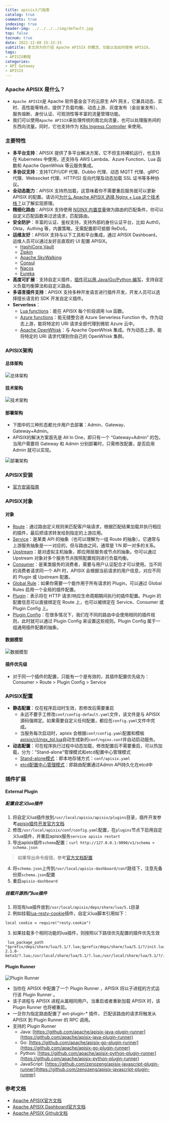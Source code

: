 ```yaml
---
title: apisix入门指南
catalog: true
comments: true
indexing: true
header-img: ../../../../img/default.jpg
top: false
tocnum: true
date: 2022-12-08 15:33:33
subtitle: 本文将为你介绍 Apache APISIX 的概念、功能以及如何使用 APISIX。
tags:
- APISIX教程
categories:
- API Gateway
- APISIX
---
```



### Apache APISIX 是什么？
- `Apache APISIX`是 Apache 软件基金会下的云原生 API 网关，它兼具动态、实时、高性能等特点，提供了负载均衡、动态上游、灰度发布（金丝雀发布）、服务熔断、身份认证、可观测性等丰富的流量管理功能。
- 我们可以使用`Apache APISIX`来处理传统的南北向流量，也可以处理服务间的东西向流量。同时，它也支持作为 [K8s Ingress Controller](https://github.com/apache/apisix-ingress-controller) 来使用。

### 主要特性
- **多平台支持**：APISIX 提供了多平台解决方案，它不但支持裸机运行，也支持在 Kubernetes 中使用，还支持与 AWS Lambda、Azure Function、Lua 函数和 Apache OpenWhisk 等云服务集成。
- **多协议支持**：支持TCP/UDP 代理、Dubbo 代理、动态 MQTT 代理、gRPC 代理、Websocket 代理、HTTP(S) 反向代理及动态加载 SSL 证书等多种协议。
- **全动态能力**：APISIX 支持热加载，这意味着你不需要重启服务就可以更新 APISIX 的配置。请访问[为什么 Apache APISIX 选择 Nginx + Lua 这个技术栈？](https://apisix.apache.org/zh/blog/2021/08/25/why-apache-apisix-chose-nginx-and-lua/)以了解实现原理。
- **精细化路由**：APISIX 支持使用 [NGINX 内置变量](http://nginx.org/en/docs/varindex.html)做为路由的匹配条件，你可以自定义匹配函数来过滤请求，匹配路由。
- **安全防护**：丰富的认证、鉴权支持，支持外部的身份认证平台，比如 Auth0，Okta，Authing 等，内置策略，无需配置即可抵御 ReDoS。
- **运维友好**：APISIX 支持与以下工具和平台集成，通过 APISIX Dashboard，运维人员可以通过友好且直观的 UI 配置 APISIX。
    - [HashiCorp Vault](https://apisix.apache.org/zh/docs/apisix/plugins/jwt-auth/#usage-with-hashicorp-vault)
    - [Zipkin](https://apisix.apache.org/zh/docs/apisix/plugins/zipkin/)
    - [Apache SkyWalking](https://apisix.apache.org/zh/docs/apisix/plugins/skywalking/)
    - [Consul](https://apisix.apache.org/zh/docs/apisix/discovery/consul_kv/)
    - [Nacos](https://apisix.apache.org/zh/docs/apisix/discovery/nacos/)
    - [Eureka](https://apisix.apache.org/zh/docs/apisix/discovery/)
- **高度可扩展**：支持自定义插件，[插件可以用 Java/Go/Python 编写](https://github.com/apache/apisix/blob/master/docs/zh/latest/external-plugin.md)，支持自定义负载均衡算法和自定义路由。
- **多语言插件支持**：APISIX 支持多种开发语言进行插件开发，开发人员可以选择擅长语言的 SDK 开发自定义插件。
- **Serverless**：
    - [Lua functions](https://github.com/apache/apisix/blob/master/docs/zh/latest/plugins/serverless.md)：能在 APISIX 每个阶段调用 lua 函数。
    - [Azure functions](https://github.com/apache/apisix/blob/master/docs/zh/latest/plugins/azure-functions.md)：能无缝整合进 Azure Serverless Function 中。作为动态上游，能将特定的 URI 请求全部代理到微软 Azure 云中。
    - [Apache OpenWhisk](https://github.com/apache/apisix/blob/master/docs/zh/latest/plugins/openwhisk.md)：与 Apache OpenWhisk 集成。作为动态上游，能将特定的 URI 请求代理到你自己的 OpenWhisk 集群。

### APISIX架构
#### 总体架构
![总体架构](../../../../img/note/APISIX总体架构.png)

#### 技术架构

![技术架构](../../../../img/note/APISIX技术架构.png)

#### 部署架构
- 下图中的三种形态都允许用户去部署：Admin、Gateway、Gateway+Admin。
- APISIX的解决方案首先是 All In One，即只有一个 “Gateway+Admin” 的包，当用户需要将 Gateway 和 Admin 分别部署时，只需修改配置，是否启用 Admin 就可以实现。

![部署架构](../../../../img/note/APISIX部署架构.png)


### APISIX安装
- [官方安装指南](https://apisix.apache.org/zh/docs/apisix/installation-guide/)

### APISIX对象
#### 对象
- [Route](https://github.com/apache/apisix/blob/master/docs/zh/latest/terminology/route.md)：通过路由定义规则来匹配客户端请求，根据匹配结果加载并执行相应的插件，最后把请求转发给到指定的上游应用。
- [Service](https://github.com/apache/apisix/blob/master/docs/zh/latest/terminology/service.md)：是某类 API 的抽象（也可以理解为一组 Route 的抽象）。它通常与上游服务抽象是一一对应的，但与路由之间，通常是 1:N 即一对多的关系。
- [Upstream](https://github.com/apache/apisix/blob/master/docs/zh/latest/terminology/upstream.md)：是对虚拟主机抽象，即应用层服务或节点的抽象。你可以通过 Upstream 对象对多个服务节点按照配置规则进行负载均衡。
- [Consumer](https://github.com/apache/apisix/blob/master/docs/zh/latest/terminology/consumer.md)：是某类服务的消费者，需要与用户认证配合才可以使用。当不同的消费者请求同一个 API 时，APISIX 会根据当前请求的用户信息，对应不同的 Plugin 或 Upstream 配置。
- [Global Rule](https://github.com/apache/apisix/blob/master/docs/zh/latest/terminology/global-rule.md)：如果你需要一个能作用于所有请求的 Plugin，可以通过 Global Rules 启用一个全局的插件配置。
- [Plugin](https://github.com/apache/apisix/blob/master/docs/zh/latest/terminology/plugin.md)：表示将在 HTTP 请求/响应生命周期期间执行的插件配置。Plugin 的配置信息可以直接绑定在 Route 上，也可以被绑定在 Service、Consumer 或 Plugin Config 上。
- [Plugin Config](https://github.com/apache/apisix/blob/master/docs/zh/latest/terminology/plugin-config.md)：在很多情况下，我们在不同的路由中会使用相同的插件规则，此时就可以通过 Plugin Config 来设置这些规则。Plugin Config 属于一组通用插件配置的抽象。

#### 数据模型

![数据模型](../../../../img/note/apisix数据模型.png)

#### 插件优先级
- 对于同一个插件的配置，只能有一个是有效的，其插件配置优先级为：Consumer > Route > Plugin Config > Service


### APISIX配置
- **静态配置**：仅在程序启动时生效，若修改后需要重启
    - 永远不要手工修改`conf/config-default.yaml`文件，该文件是与 APISIX 源码强绑定。如果需要自定义任何配置，都应在`config.yaml`文件中完成。
    - 当服务每次启动时，apisix 会根据`conf/config.yaml`配置和模板[apisix/cli/ngx_tpl.lua](https://github.com/apache/apisix/blob/master/apisix/cli/ngx_tpl.lua)自动生成新的`conf/nginx.conf`并自动启动服务。
- **动态配置**：可在程序执行过程中动态加载，修改配置后不需要重启，可以热加载，分为："Stand-alone"管理模式和etcd配置中心管理模式
    - [Stand-alone模式](https://github.com/apache/apisix/blob/master/docs/zh/latest/stand-alone.md)：即本地存储方式：`conf/apisix.yaml`
    - [etcd配置中心管理模式](https://www.taohui.tech/2021/08/10/%E5%BC%80%E6%BA%90%E7%BD%91%E5%85%B3APISIX%E6%9E%B6%E6%9E%84%E5%88%86%E6%9E%90/)：即路由配置通过Admin API持久化在etcd中

### 插件扩展
#### External Plugin
##### 配置自定义lua插件
1. 将自定义lua插件放到`/usr/local/apisix/apisix/plugins`目录，插件开发参考[apisix插件开发官方文档](https://apisix.apache.org/zh/docs/apisix/plugin-develop/)
2. 修改`/usr/local/apisix/conf/config.yaml`配置，在`plugins`节点下启用自定义lua插件，并重启apisix服务`service apisix restart`
3. 导出apisix插件`schema`配置：`curl http://127.0.0.1:9090/v1/schema > schema.json`
>如果导出命令报错，参考[官方文档配置](https://apisix.apache.org/docs/dashboard/FAQ/#4-after-modifying-the-plugin-schema-or-creating-a-custom-plugin-in-apache-apisix-why-cant-i-find-it-on-the-dashboard)
4. 将`schema.json`上传到`/usr/local/apisix-dashboard/conf`路径下，注意先备份原`schema.json`配置
5. 重启`apisix-dashboard`

##### 挂载开源热门lua插件
1. 将现有lua插件放到`/usr/local/apisix/deps/share/lua/5.1`目录
2. 例如挂载[lua-resty-cookie](https://github.com/cloudflare/lua-resty-cookie)插件，自定义lua脚本引用如下：
```
local cookie = require("resty.cookie")
```
3. 如果挂载多个相同功能的lua插件，则按照以下路径优先配置的插件优先生效
```
 lua_package_path  "$prefix/deps/share/lua/5.1/?.lua;$prefix/deps/share/lua/5.1/?/init.lua;/usr/local/apisix/?.lua;/usr/local/apisix/?/init.lua;;/usr/local/apisix/?.lua;./?.lua;/usr/local/openresty/luajit/share/luajit-2.1.0-beta3/?.lua;/usr/local/share/lua/5.1/?.lua;/usr/local/share/lua/5.1/?/init.lua;/usr/local/openresty/luajit/share/lua/5.1/?.lua;/usr/local/openresty/luajit/share/lua/5.1/?/init.lua;;";
```

#### Plugin Runner

![Plugin Runner](../../../../img/note/APISIX-Plugin-Runner.png)

- 当你在 APISIX 中配置了一个 Plugin Runner ，APISIX 将以子进程的方式运行该 Plugin Runner 。
- 该子进程与 APISIX 进程从属相同用户。当重启或者重新加载 APISIX 时，该 Plugin Runner 也将被重启。
- 一旦你为指定路由配置了 ext-plugin-* 插件， 匹配该路由的请求将触发从 APISIX 到 Plugin Runner 的 RPC 调用。
- 支持的 Plugin Runner
    - Java: [https://github.com/apache/apisix-java-plugin-runner](https://github.com/apache/apisix-java-plugin-runner)
    - Go: [https://github.com/apache/apisix-go-plugin-runner](https://github.com/apache/apisix-go-plugin-runner)
    - Python: [https://github.com/apache/apisix-python-plugin-runner](https://github.com/apache/apisix-python-plugin-runner)
    - JavaScript: [https://github.com/zenozeng/apisix-javascript-plugin-runner](https://github.com/zenozeng/apisix-javascript-plugin-runner)

### 参考文档
- [Apache APISIX官方文档](https://apisix.apache.org/zh/docs/apisix/getting-started/)
- [Apache APISIX Dashboard官方文档](https://apisix.apache.org/zh/docs/dashboard/USER_GUIDE/)
- [Apache APISIX Github文档](https://github.com/apache/apisix/tree/master/docs/zh/latest)